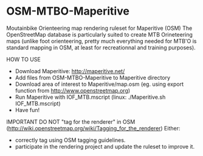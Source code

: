 OSM-MTBO-Maperitive
===================

Moutainbike Orienteering map rendering ruleset for Maperitive (OSM)
The OpenStreetMap database is particularly suited to create MTB Orineteering maps (unlike foot orienteering, pretty much everything needed for MTB'O is standard mapping in OSM, at least for recreationnal and training purposes).


HOW TO USE
- Download Maperitive: http://maperitive.net/
- Add files from OSM-MTBO-Maperitive to Maperitive directory
- Download area of interest to Maperitive/map.osm (eg. using export function from http://www.openstreetmap.org)
- Run Maperitive with IOF_MTB.mscript (linux: ./Maperitive.sh IOF_MTB.mscript)
- Have fun!

IMPORTANT
DO NOT "tag for the renderer" in OSM (http://wiki.openstreetmap.org/wiki/Tagging_for_the_renderer)
Either:
- correctly tag using OSM tagging guidelines.
- participate in the rendering project and update the ruleset to improve it.
